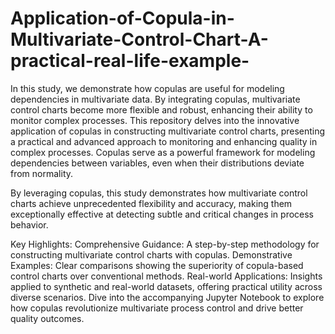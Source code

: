 # Application-of-Copula-in-Multivariate-Control-Chart-A-practical-real-life-example-
In this study, we demonstrate how copulas are useful for modeling dependencies in multivariate data. By integrating copulas, multivariate control charts become more flexible and robust, enhancing their ability to monitor complex processes.
This repository delves into the innovative application of copulas in constructing multivariate control charts, presenting a practical and advanced approach to monitoring and enhancing quality in complex processes. Copulas serve as a powerful framework for modeling dependencies between variables, even when their distributions deviate from normality.

By leveraging copulas, this study demonstrates how multivariate control charts achieve unprecedented flexibility and accuracy, making them exceptionally effective at detecting subtle and critical changes in process behavior.

Key Highlights:
Comprehensive Guidance: A step-by-step methodology for constructing multivariate control charts with copulas.
Demonstrative Examples: Clear comparisons showing the superiority of copula-based control charts over conventional methods.
Real-world Applications: Insights applied to synthetic and real-world datasets, offering practical utility across diverse scenarios.
Dive into the accompanying Jupyter Notebook to explore how copulas revolutionize multivariate process control and drive better quality outcomes.
